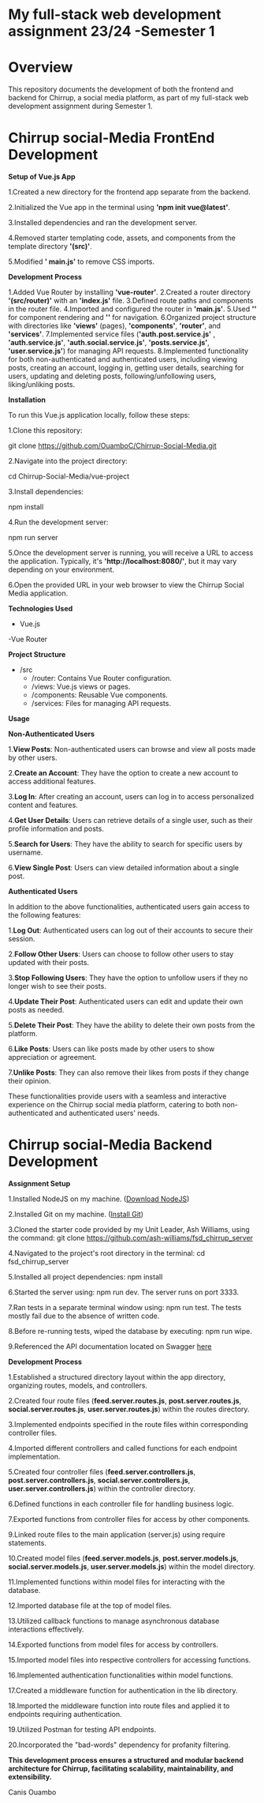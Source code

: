 # My full-stack web development assignment 23/24 -Semester 1 

# Overview

This repository documents the development of both the frontend and backend for Chirrup, a social media platform, as part of my full-stack web development assignment during Semester 1.

# Chirrup social-Media FrontEnd Development

**Setup of Vue.js App**

1.Created a new directory for the frontend app separate from the backend.

2.Initialized the Vue app in the terminal using **'npm init vue@latest'**.

3.Installed dependencies and ran the development server.

4.Removed starter templating code, assets, and components from the template directory **'(src)'**.

5.Modified **' main.js'** to remove CSS imports.

**Development Process**

1.Added Vue Router by installing **'vue-router'**.
2.Created a router directory **'(src/router)'** with an **'index.js'** file.
3.Defined route paths and components in the router file.
4.Imported and configured the router in **'main.js'**.
5.Used **'<router-view />'** for component rendering and **'<router-link />'** for navigation.
6.Organized project structure with directories like **'views'** (pages), **'components'**, **'router'**, and **'services'**.
7.Implemented service files (**'auth.post.service.js'** , **'auth.service.js'**, **'auth.social.service.js'**, **'posts.service.js'**, **'user.service.js'**) for managing API requests.
8.Implemented functionality for both non-authenticated and authenticated users, including viewing posts, creating an account, logging in, getting user details, searching for users, updating and deleting posts, following/unfollowing users, liking/unliking posts.

**Installation**

To run this Vue.js application locally, follow these steps:

1.Clone this repository:

git clone https://github.com/OuamboC/Chirrup-Social-Media.git

2.Navigate into the project directory:

cd Chirrup-Social-Media/vue-project

3.Install dependencies:

npm install

4.Run the development server:

npm run server

5.Once the development server is running, you will receive a URL to access the application. Typically, it's **'http://localhost:8080/'**, but it may vary depending on your environment.

6.Open the provided URL in your web browser to view the Chirrup Social Media application.


**Technologies Used**

- Vue.js
  
-Vue Router 

**Project Structure**

- /src
   - /router: Contains Vue Router configuration.
   - /views: Vue.js views or pages.
   - /components: Reusable Vue components.
   - /services: Files for managing API requests.

**Usage**

**Non-Authenticated Users**

1.**View Posts**: Non-authenticated users can browse and view all posts made by other users.

2.**Create an Account**: They have the option to create a new account to access additional features.

3.**Log In**: After creating an account, users can log in to access personalized content and features.

4.**Get User Details**: Users can retrieve details of a single user, such as their profile information and posts.

5.**Search for Users**: They have the ability to search for specific users by username.

6.**View Single Post**: Users can view detailed information about a single post.

**Authenticated Users**

In addition to the above functionalities, authenticated users gain access to the following features:

1.**Log Out**: Authenticated users can log out of their accounts to secure their session.

2.**Follow Other Users**: Users can choose to follow other users to stay updated with their posts.

3.**Stop Following Users**: They have the option to unfollow users if they no longer wish to see their posts.

4.**Update Their Post**: Authenticated users can edit and update their own posts as needed.

5.**Delete Their Post**: They have the ability to delete their own posts from the platform.

6.**Like Posts**: Users can like posts made by other users to show appreciation or agreement.

7.**Unlike Posts**: They can also remove their likes from posts if they change their opinion.

These functionalities provide users with a seamless and interactive experience on the Chirrup social media platform, catering to both non-authenticated and authenticated users' needs.



 
                                           

# Chirrup social-Media Backend Development



**Assignment Setup**

1.Installed NodeJS on my machine. ([Download NodeJS](https://nodejs.org/en/download/))

2.Installed Git on my machine.  ([Install Git](https://git-scm.com/book/en/v2/Getting-Started-Installing-Git))

3.Cloned the starter code provided by my Unit Leader, Ash Williams, using the command: git clone https://github.com/ash-williams/fsd_chirrup_server

4.Navigated to the project's root directory in the terminal: cd fsd_chirrup_server

5.Installed all project dependencies: npm install

6.Started the server using: npm run dev. The server runs on port 3333.

7.Ran tests in a separate terminal window using: npm run test. The tests mostly fail due to the absence of written code.

8.Before re-running tests, wiped the database by executing: npm run wipe.

9.Referenced the API documentation located on Swagger [here](https://app.swaggerhub.com/apis/MMU-SE/Chirrup/1.0.0/#/)

**Development Process**

1.Established a structured directory layout within the app directory, organizing routes, models, and controllers.

2.Created four route files (**feed.server.routes.js**, **post.server.routes.js**, **social.server.routes.js**, **user.server.routes.js**) within the routes directory.

3.Implemented endpoints specified in the route files within corresponding controller files.

4.Imported different controllers and called functions for each endpoint implementation.

5.Created four controller files (**feed.server.controllers.js**, **post.server.controllers.js**, **social.server.controllers.js**, **user.server.controllers.js**) within the controller directory.

6.Defined functions in each controller file for handling business logic.

7.Exported functions from controller files for access by other components.

9.Linked route files to the main application (server.js) using require statements.

10.Created model files (**feed.server.models.js**, **post.server.models.js**, **social.server.models.js**, **user.server.models.js**) within the model directory.

11.Implemented functions within model files for interacting with the database.

12.Imported database file at the top of model files.

13.Utilized callback functions to manage asynchronous database interactions effectively.

14.Exported functions from model files for access by controllers.

15.Imported model files into respective controllers for accessing functions.

16.Implemented authentication functionalities within model functions.

17.Created a middleware function for authentication in the lib directory.

18.Imported the middleware function into route files and applied it to endpoints requiring authentication.

19.Utilized Postman for testing API endpoints.

20.Incorporated the "bad-words" dependency for profanity filtering.

**This development process ensures a structured and modular backend architecture for Chirrup, facilitating scalability, maintainability, and extensibility.**


Canis Ouambo











